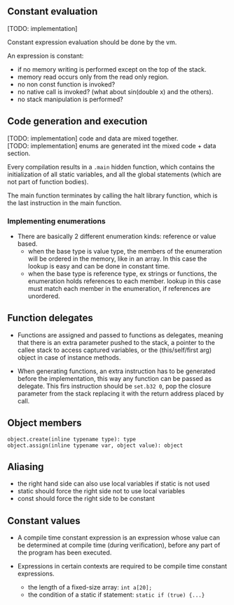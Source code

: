 ## Constant evaluation
[TODO: implementation]  

Constant expression evaluation should be done by the vm.

An expression is constant:

- if no memory writing is performed except on the top of the stack.
- memory read occurs only from the read only region.
- no non const function is invoked?
- no native call is invoked? (what about sin(double x) and the others).
- no stack manipulation is performed?

## Code generation and execution
[TODO: implementation] code and data are mixed together.  
[TODO: implementation] enums are generated int the mixed code + data section.  

Every compilation results in a `.main` hidden function, which contains the initialization of all static variables,
and all the global statements (which are not part of function bodies).

The main function terminates by calling the halt library function, which is the last instruction in the main function.

### Implementing enumerations

- There are basically 2 different enumeration kinds: reference or value based.
	- when the base type is value type, the members of the enumeration will be ordered in the memory,
		like in an array. In this case the lookup is easy and can be done in constant time.
	- when the base type is reference type, ex strings or functions, the enumeration holds references to each member.
		lookup in this case must match each member in the enumeration, if references are unordered.

## Function delegates
- Functions are assigned and passed to functions as delegates,
meaning that there is an extra parameter pushed to the stack,
a pointer to the callee stack to access captured variables,
or the (this/self/first arg) object in case of instance methods.

- When generating functions, an extra instruction has to be generated
before the implementation, this way any function can be passed as delegate.
This firs instruction should be `set.b32 0`, pop the closure parameter
from the stack replacing it with the return address placed by call.

## Object members

```
object.create(inline typename type): type
object.assign(inline typename var, object value): object
```

## Aliasing
- the right hand side can also use local variables if static is not used
- static should force the right side not to use local variables
- const should force the right side to be constant

## Constant values
- A compile time constant expression is an expression whose value can be determined at compile time
(during verification), before any part of the program has been executed.

- Expressions in certain contexts are required to be compile time constant expressions.
	- the length of a fixed-size array: `int a[20];`
	- the condition of a static if statement: `static if (true) {...}`

